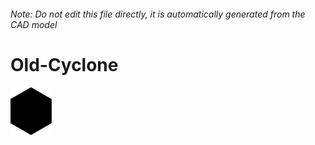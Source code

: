 ###### Note: Do not edit this file directly, it is automatically generated from the CAD model

# Old-Cyclone

![](/project.svg)

